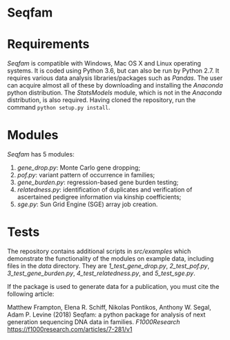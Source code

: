 # Seqfam

Requirements
============

*Seqfam* is compatible with Windows, Mac OS X and Linux operating systems. It is coded using Python 3.6, but can also be run by Python 2.7. It requires various data analysis libraries/packages such as *Pandas*. The user can acquire almost all of these by downloading and installing the *Anaconda* python distribution. The *StatsModels* module, which is not in the *Anaconda* distribution, is also required. Having cloned the repository, run the command ```python setup.py install```.

Modules
=======

*Seqfam* has 5 modules:
1.	*gene_drop.py*: Monte Carlo gene dropping;
2.	*pof.py*: variant pattern of occurrence in families;
3.	*gene_burden.py*: regression-based gene burden testing;
4.	*relatedness.py*: identification of duplicates and verification of ascertained pedigree information via kinship coefficients;
5.	*sge.py*: Sun Grid Engine (SGE) array job creation.

Tests
=====

The repository contains additional scripts in *src/examples* which demonstrate the functionality of the modules on example data, including files in the *data* directory. They are *1_test_gene_drop.py*, *2_test_pof.py*, *3_test_gene_burden.py*, *4_test_relatedness.py*, and *5_test_sge.py*.

If the package is used to generate data for a publication, you must cite the following article:

Matthew Frampton, Elena R. Schiff, Nikolas Pontikos, Anthony W. Segal, Adam P. Levine (2018) Seqfam: a python package for analysis of next generation sequencing DNA data in families. *F1000Research* https://f1000research.com/articles/7-281/v1
